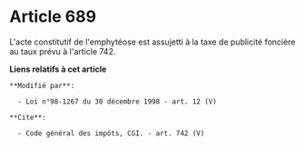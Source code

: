 # Article 689

L'acte constitutif de l'emphytéose est assujetti à la taxe de publicité foncière au taux prévu à l'article 742.

**Liens relatifs à cet article**

	**Modifié par**:

	  - Loi n°98-1267 du 30 décembre 1998 - art. 12 (V)

	**Cite**:

	  - Code général des impôts, CGI. - art. 742 (V)
